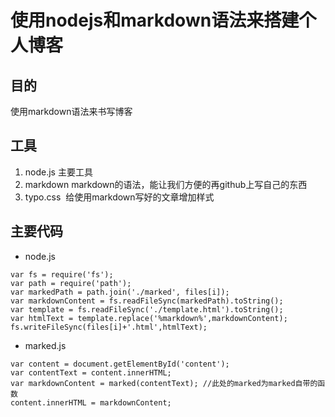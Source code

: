 # 使用nodejs和markdown语法来搭建个人博客
## 目的
使用markdown语法来书写博客
## 工具
1. node.js  主要工具
2. markdown  markdown的语法，能让我们方便的再github上写自己的东西
3. typo.css  给使用markdown写好的文章增加样式
## 主要代码
* node.js
```
var fs = require('fs');
var path = require('path');
var markedPath = path.join('./marked', files[i]);
var markdownContent = fs.readFileSync(markedPath).toString();
var template = fs.readFileSync('./template.html').toString();
var htmlText = template.replace('%markdown%',markdownContent);
fs.writeFileSync(files[i]+'.html',htmlText);
```
* marked.js
```
var content = document.getElementById('content');
var contentText = content.innerHTML;
var markdownContent = marked(contentText); //此处的marked为marked自带的函数
content.innerHTML = markdownContent;
```
